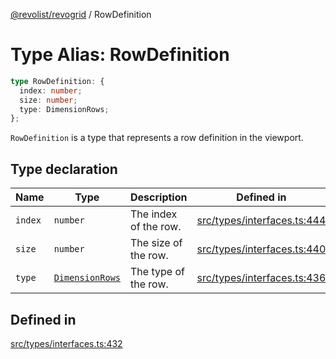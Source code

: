 [@revolist/revogrid](README.md) / RowDefinition

# Type Alias: RowDefinition

```ts
type RowDefinition: {
  index: number;
  size: number;
  type: DimensionRows;
};
```

`RowDefinition` is a type that represents a row definition in the
viewport.

## Type declaration

| Name | Type | Description | Defined in |
| ------ | ------ | ------ | ------ |
| `index` | `number` | The index of the row. | [src/types/interfaces.ts:444](https://github.com/revolist/revogrid/blob/b102ae971c99d2b260b571c48c9b2f785d580474/src/types/interfaces.ts#L444) |
| `size` | `number` | The size of the row. | [src/types/interfaces.ts:440](https://github.com/revolist/revogrid/blob/b102ae971c99d2b260b571c48c9b2f785d580474/src/types/interfaces.ts#L440) |
| `type` | [`DimensionRows`](TypeAlias.DimensionRows.md) | The type of the row. | [src/types/interfaces.ts:436](https://github.com/revolist/revogrid/blob/b102ae971c99d2b260b571c48c9b2f785d580474/src/types/interfaces.ts#L436) |

## Defined in

[src/types/interfaces.ts:432](https://github.com/revolist/revogrid/blob/b102ae971c99d2b260b571c48c9b2f785d580474/src/types/interfaces.ts#L432)
